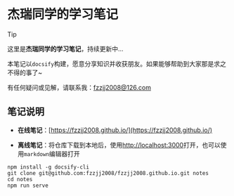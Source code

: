 # 杰瑞同学的学习笔记

> [!TIP]
>
> 这里是**杰瑞同学的学习笔记**，持续更新中...
>
> 本笔记以`docsify`构建，愿意分享知识并收获朋友。如果能够帮助到大家那是求之不得的事了~
>
> 有任何疑问或见解，请联系我：fzzjj2008@126.com

## 笔记说明

- **在线笔记**：[https://fzzjj2008.github.io/](https://fzzjj2008.github.io/)

- **离线笔记**：将仓库下载到本地后，使用[http://localhost:3000](http://localhost:3000)打开，也可以使用`markdown`编辑器打开

```shell
npm install -g docsify-cli
git clone git@github.com:fzzjj2008/fzzjj2008.github.io.git notes
cd notes
npm run serve
```
